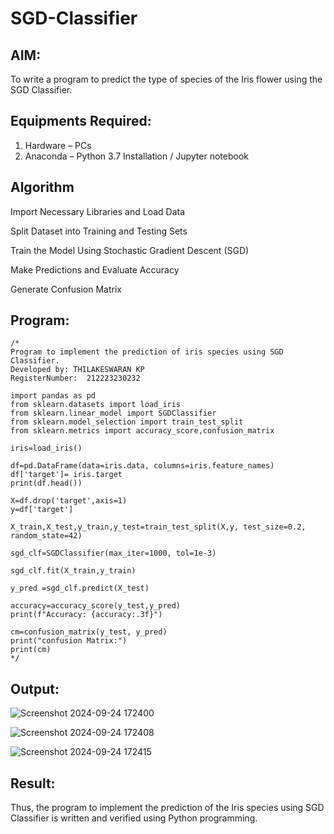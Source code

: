 # SGD-Classifier
## AIM:
To write a program to predict the type of species of the Iris flower using the SGD Classifier.

## Equipments Required:
1. Hardware – PCs
2. Anaconda – Python 3.7 Installation / Jupyter notebook

## Algorithm
Import Necessary Libraries and Load Data

Split Dataset into Training and Testing Sets

Train the Model Using Stochastic Gradient Descent (SGD)

Make Predictions and Evaluate Accuracy

Generate Confusion Matrix

## Program:
```
/*
Program to implement the prediction of iris species using SGD Classifier.
Developed by: THILAKESWARAN KP
RegisterNumber:  212223230232

import pandas as pd
from sklearn.datasets import load_iris
from sklearn.linear_model import SGDClassifier
from sklearn.model_selection import train_test_split
from sklearn.metrics import accuracy_score,confusion_matrix

iris=load_iris()

df=pd.DataFrame(data=iris.data, columns=iris.feature_names)
df['target']= iris.target
print(df.head())

X=df.drop('target',axis=1)
y=df['target']

X_train,X_test,y_train,y_test=train_test_split(X,y, test_size=0.2, random_state=42)

sgd_clf=SGDClassifier(max_iter=1000, tol=1e-3)

sgd_clf.fit(X_train,y_train)

y_pred =sgd_clf.predict(X_test)

accuracy=accuracy_score(y_test,y_pred)
print(f"Accuracy: {accuracy:.3f}")

cm=confusion_matrix(y_test, y_pred)
print("confusion Matrix:")
print(cm)
*/
```

## Output:

![Screenshot 2024-09-24 172400](https://github.com/user-attachments/assets/bbec5d7a-bd91-4ed2-a804-d832f1b4d21a)

![Screenshot 2024-09-24 172408](https://github.com/user-attachments/assets/35b69c63-c7e4-4cfa-9464-650470e200b5)

![Screenshot 2024-09-24 172415](https://github.com/user-attachments/assets/8bb140d0-28a7-429d-907d-f2a0708566c0)


## Result:
Thus, the program to implement the prediction of the Iris species using SGD Classifier is written and verified using Python programming.
